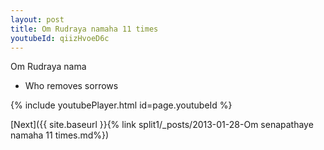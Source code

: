 ```yaml
---
layout: post
title: Om Rudraya namaha 11 times
youtubeId: qiizHvoeD6c
---
```

 
 
Om Rudraya nama 
 
 -  Who removes sorrows 
 
  
 
  
 
 
 
 
 
 


{% include youtubePlayer.html id=page.youtubeId %}
 
[Next]({{ site.baseurl }}{% link  split1/_posts/2013-01-28-Om senapathaye namaha 11 times.md%})
 
